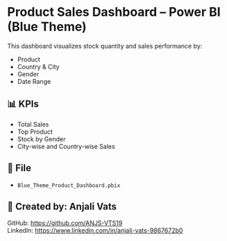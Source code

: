 #  Product Sales Dashboard – Power BI (Blue Theme)

This dashboard visualizes stock quantity and sales performance by:
- Product
- Country & City
- Gender
- Date Range

## 📊 KPIs
- Total Sales
- Top Product
- Stock by Gender
- City-wise and Country-wise Sales

## 📁 File
- `Blue_Theme_Product_Dashboard.pbix`

## 🔗 Created by: Anjali Vats
GitHub: https://github.com/ANJS-VTS19  
LinkedIn: https://www.linkedin.com/in/anjali-vats-9867672b0
